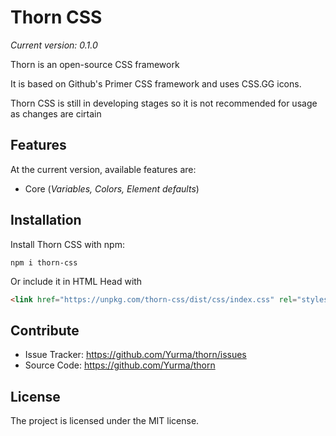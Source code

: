 
# Thorn CSS
*Current version: 0.1.0*



Thorn is an open-source CSS framework

It is based on Github's Primer CSS framework and uses CSS.GG icons.

Thorn CSS is still in developing stages so it is not recommended for usage as changes are cirtain

Features
--------

At the current version, available features are:

- Core (*Variables, Colors, Element defaults*) 


Installation
------------

Install Thorn CSS with npm:

    npm i thorn-css



Or include it in HTML Head with 

```html
<link href="https://unpkg.com/thorn-css/dist/css/index.css" rel="stylesheet" />
```


Contribute
----------

- Issue Tracker: https://github.com/Yurma/thorn/issues
- Source Code: https://github.com/Yurma/thorn

License
-------

The project is licensed under the MIT license.